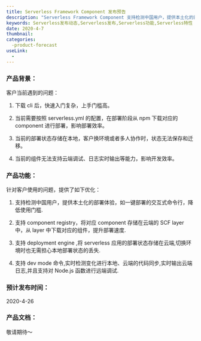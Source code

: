 ```yaml
---
title: Serverless Framework Component 发布预告
description: "Serverless Framework Component 支持检测中国用户，提供本土化的部署体验，如一键部署的交互式命令行，降低使用门槛；支持 component registry，将对应 component 存储在云端的 SCF layer 中，从 layer 中下载对应的组件，提升部署速度；支持 deployment engine，将 serverless 应用的部署状态存储在云端，切换环境时也无需担心本地部署状态的丢失；支持 dev mode 命令，实时检测变化进行本地、云端的代码同步，实时输出云端日志，并且支持对 Node.js 函数进行远端调试。"
keywords: Serverless发布动态,Serverless发布,Serverless功能,Serverless特性
date: 2020-4-7
thumbnail: 
categories:
  -product-forecast 
useLink: 
  - 
---
```


### **产品背景**：
客户当前遇到的问题：
1. 下载 cli 后，快速入门复杂，上手门槛高。

2. 当前需要按照 serverless.yml 的配置，在部署阶段从 npm 下载对应的 component 进行部署，影响部署效率。

3. 当前的部署状态存储在本地，客户换环境或者多人协作时，状态无法保存和迁移。

4. 当前的组件无法支持云端调试、日志实时输出等能力，影响开发效率。

### **产品功能**：
针对客户使用的问题，提供了如下优化：

1. 支持检测中国用户，提供本土化的部署体验，如一键部署的交互式命令行，降低使用门槛.

2. 支持 component registry，将对应 component 存储在云端的 SCF layer 中，从 layer 中下载对应的组件，提升部署速度.

3. 支持 deployment engine ,将 serverless 应用的部署状态存储在云端,切换环境时也无需担心本地部署状态的丢失.

4. 支持 dev mode 命令,实时检测变化进行本地、云端的代码同步,实时输出云端日志,并且支持对 Node.js 函数进行远端调试.

### **预计发布时间**：
 
 2020-4-26

### **产品文档**：

敬请期待～





